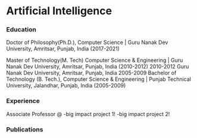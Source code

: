 # Artificial Intelligence

### Education



Doctor of Philosophy(Ph.D.), Computer Science | Guru Nanak Dev University, Amritsar, Punjab, India  (2017-2021)

Master of Technology(M. Tech) Computer Science & Engineering |  Guru Nanak Dev University, Amritsar, Punjab, India  (2010-2012)
2010-2012	Guru Nanak Dev University, Amritsar, Punjab, India
2005-2009	Bachelor of Technology (B. Tech.), Computer Science & Engineering | Punjab Technical University, Jalandhar, Punjab, India (2005-2009)



### Experience
Associate Professor @
-big impact project 1!
-big impact project 2!

### Publications
